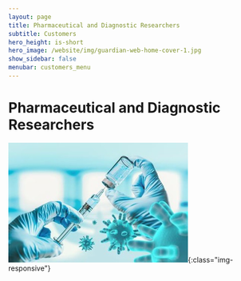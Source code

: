 ```yaml
---
layout: page
title: Pharmaceutical and Diagnostic Researchers
subtitle: Customers
hero_height: is-short
hero_image: /website/img/guardian-web-home-cover-1.jpg
show_sidebar: false
menubar: customers_menu
---
```


# Pharmaceutical and Diagnostic Researchers

![Image](/img/pharma.jpg){:class="img-responsive"}